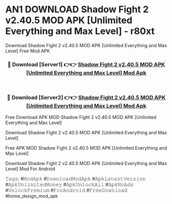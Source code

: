# AN1 DOWNLOAD Shadow Fight 2 v2.40.5 MOD APK [Unlimited Everything and Max Level] - r80xt
Download Shadow Fight 2 v2.40.5 MOD APK [Unlimited Everything and Max Level] Free Mod APK

<div align="center">
<h3>🔴 Download [Server1] 👉👉 <a href="https://apk-comot.site?title=Shadow_Fight_2_v2.40.5_MOD_APK_[Unlimited_Everything_and_Max_Level]">Shadow Fight 2 v2.40.5 MOD APK [Unlimited Everything and Max Level] Mod Apk</a></h3><br>

<h3>🔴 Download [Server2] 👉👉 <a href="https://apk-comot.site?title=Shadow_Fight_2_v2.40.5_MOD_APK_[Unlimited_Everything_and_Max_Level]">Shadow Fight 2 v2.40.5 MOD APK [Unlimited Everything and Max Level] Mod Apk</a></h3>
</div>


Free Download APK MOD Shadow Fight 2 v2.40.5 MOD APK [Unlimited Everything and Max Level]

Download Shadow Fight 2 v2.40.5 MOD APK [Unlimited Everything and Max Level] 

Free APK MOD Shadow Fight 2 v2.40.5 MOD APK [Unlimited Everything and Max Level] 

Download Shadow Fight 2 v2.40.5 MOD APK [Unlimited Everything and Max Level] Mod For Android

𝚃𝚊𝚐𝚜: #𝙼𝚘𝚍𝙰𝚙𝚔 #𝙳𝚘𝚠𝚗𝚕𝚘𝚊𝚍𝙼𝚘𝚍𝙰𝚙𝚔 #𝙰𝚙𝚔𝙻𝚊𝚝𝚎𝚜𝚝𝚅𝚎𝚛𝚜𝚒𝚘𝚗 #𝙰𝚙𝚔𝚄𝚗𝚕𝚒𝚖𝚒𝚝𝚎𝚍𝙼𝚘𝚗𝚎𝚢 #𝙰𝚙𝚔𝚄𝚗𝚕𝚘𝚌𝚔𝙰𝚕𝚕 #𝙰𝚙𝚔𝙽𝚘𝙰𝚍𝚜 #𝚄𝚗𝚕𝚘𝚌𝚔𝙿𝚛𝚎𝚖𝚒𝚞𝚖 #𝙵𝚘𝚛𝙰𝚗𝚍𝚛𝚘𝚒𝚍 #𝙵𝚛𝚎𝚎𝙳𝚘𝚠𝚗𝚕𝚘𝚊𝚍 #home_design_mod_apk